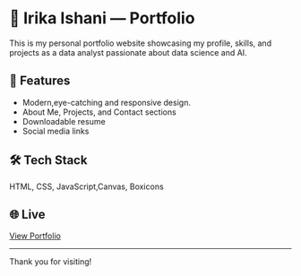 # 💼 Irika Ishani — Portfolio

This is my personal portfolio website showcasing my profile, skills, and projects as a data analyst passionate about data science and AI.

## 🚀 Features

- Modern,eye-catching and responsive design.
- About Me, Projects, and Contact sections
- Downloadable resume
- Social media links

## 🛠️ Tech Stack

HTML, CSS, JavaScript,Canvas, Boxicons

## 🌐 Live

[View Portfolio](https://irikaishani.github.io/my_portfolio/)

---

Thank you for visiting!
